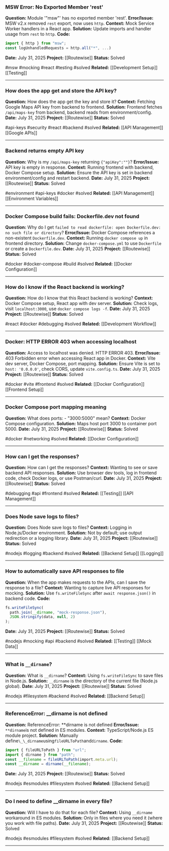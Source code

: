 ### MSW Error: No Exported Member 'rest'

**Question:** Module '"msw"' has no exported member 'rest'.
**Error/Issue:** MSW v2.x removed `rest` export, now uses `http`.
**Context:** Mock Service Worker handlers in a React app.
**Solution:** Update imports and handler usage from `rest` to `http`.
**Code:**

```ts
import { http } from "msw";
const logUnhandledRequests = http.all("*", ...)
```

**Date:** July 31, 2025
**Project:** [[Routewise]]
**Status:** Solved

#msw #mocking #react #testing #solved
**Related:** [[Development Setup]] [[Testing]]

---

### How does the app get and store the API key?

**Question:** How does the app get the key and store it?
**Context:** Fetching Google Maps API key from backend to frontend.
**Solution:** Frontend fetches `/api/maps-key` from backend, backend reads from environment/config.
**Date:** July 31, 2025
**Project:** [[Routewise]]
**Status:** Solved

#api-keys #security #react #backend #solved
**Related:** [[API Management]] [[Google APIs]]

---

### Backend returns empty API key

**Question:** Why is my `/api/maps-key` returning `{"apiKey":""}`?
**Error/Issue:** API key is empty in response.
**Context:** Running frontend with backend, Docker Compose setup.
**Solution:** Ensure the API key is set in backend environment/config and restart backend.
**Date:** July 31, 2025
**Project:** [[Routewise]]
**Status:** Solved

#environment #api-keys #docker #solved
**Related:** [[API Management]] [[Environment Variables]]

---

### Docker Compose build fails: Dockerfile.dev not found

**Question:** Why do I get `failed to read dockerfile: open Dockerfile.dev: no such file or directory`?
**Error/Issue:** Docker Compose references a non-existent `Dockerfile.dev`.
**Context:** Running `docker compose up` in frontend directory.
**Solution:** Change `docker-compose.yml` to use `Dockerfile` or create a `Dockerfile.dev`.
**Date:** July 31, 2025
**Project:** [[Routewise]]
**Status:** Solved

#docker #docker-compose #build #solved
**Related:** [[Docker Configuration]]

---

### How do I know if the React backend is working?

**Question:** How do I know that this React backend is working?
**Context:** Docker Compose setup, React app with dev server.
**Solution:** Check logs, visit `localhost:3000`, use `docker compose logs -f`.
**Date:** July 31, 2025
**Project:** [[Routewise]]
**Status:** Solved

#react #docker #debugging #solved
**Related:** [[Development Workflow]]

---

### Docker: HTTP ERROR 403 when accessing localhost

**Question:** Access to localhost was denied. HTTP ERROR 403.
**Error/Issue:** 403 Forbidden error when accessing React app in Docker.
**Context:** Vite dev server, Docker Compose, port mapping.
**Solution:** Ensure Vite is set to `host: '0.0.0.0'`, check CORS, update `vite.config.ts`.
**Date:** July 31, 2025
**Project:** [[Routewise]]
**Status:** Solved

#docker #vite #frontend #solved
**Related:** [[Docker Configuration]] [[Frontend Setup]]

---

### Docker Compose port mapping meaning

**Question:** What does ports: - "3000:5000" mean?
**Context:** Docker Compose configuration.
**Solution:** Maps host port 3000 to container port 5000.
**Date:** July 31, 2025
**Project:** [[Routewise]]
**Status:** Solved

#docker #networking #solved
**Related:** [[Docker Configuration]]

---

### How can I get the responses?

**Question:** How can I get the responses?
**Context:** Wanting to see or save backend API responses.
**Solution:** Use browser dev tools, log in frontend code, check Docker logs, or use Postman/curl.
**Date:** July 31, 2025
**Project:** [[Routewise]]
**Status:** Solved

#debugging #api #frontend #solved
**Related:** [[Testing]] [[API Management]]

---

### Does Node save logs to files?

**Question:** Does Node save logs to files?
**Context:** Logging in Node.js/Docker environment.
**Solution:** Not by default; use output redirection or a logging library.
**Date:** July 31, 2025
**Project:** [[Routewise]]
**Status:** Solved

#nodejs #logging #backend #solved
**Related:** [[Backend Setup]] [[Logging]]

---

### How to automatically save API responses to file

**Question:** When the app makes requests to the APIs, can I save the response to a file?
**Context:** Wanting to capture live API responses for mocking.
**Solution:** Use `fs.writeFileSync` after `await response.json()` in backend code.
**Code:**

```js
fs.writeFileSync(
  path.join(__dirname, "mock-response.json"),
  JSON.stringify(data, null, 2)
);
```

**Date:** July 31, 2025
**Project:** [[Routewise]]
**Status:** Solved

#nodejs #mocking #api #backend #solved
**Related:** [[Testing]] [[Mock Data]]

---

### What is `__dirname`?

**Question:** What is `__dirname`?
**Context:** Using `fs.writeFileSync` to save files in Node.js.
**Solution:** `__dirname` is the directory of the current file (Node.js global).
**Date:** July 31, 2025
**Project:** [[Routewise]]
**Status:** Solved

#nodejs #filesystem #backend #solved
**Related:** [[Backend Setup]]

---

### ReferenceError: \_\_dirname is not defined

**Question:** ReferenceError: **dirname is not defined
**Error/Issue:** `**dirname`is not defined in ES modules.
**Context:** TypeScript/Node.js ES module project.
**Solution:** Manually define`\_\_dirname`using`fileURLToPath`and`dirname`.
**Code:**

```ts
import { fileURLToPath } from "url";
import { dirname } from "path";
const __filename = fileURLToPath(import.meta.url);
const __dirname = dirname(__filename);
```

**Date:** July 31, 2025
**Project:** [[Routewise]]
**Status:** Solved

#nodejs #esmodules #filesystem #solved
**Related:** [[Backend Setup]]

---

### Do I need to define \_\_dirname in every file?

**Question:** Will I have to do that for each file?
**Context:** Using `__dirname` workaround in ES modules.
**Solution:** Only in files where you need it (where you work with file paths).
**Date:** July 31, 2025
**Project:** [[Routewise]]
**Status:** Solved

#nodejs #esmodules #filesystem #solved
**Related:** [[Backend Setup]]

---
